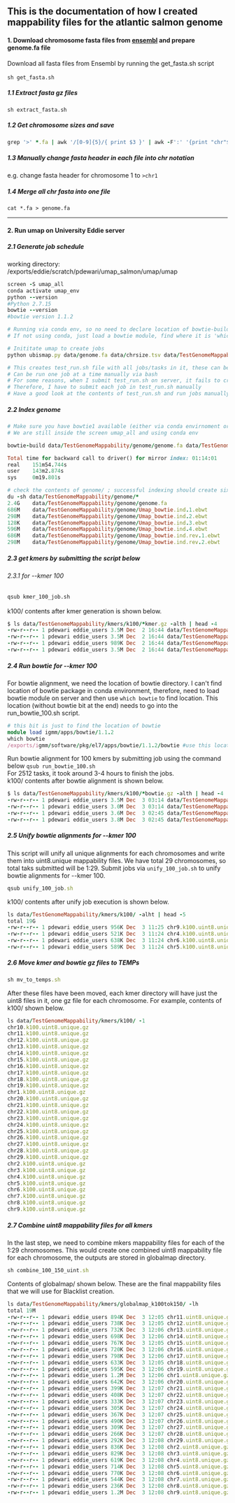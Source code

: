 ## This is the documentation of how I created mappability files for the atlantic salmon genome

#### 1. Download chromosome fasta files from [ensembl](https://ftp.ensembl.org/pub/release-108/fasta/salmo_salar/dna/) and prepare genome.fa file
Download all fasta files from Ensembl by running the get_fasta.sh script\
\
`sh get_fasta.sh`

##### 1.1 Extract fasta gz files

`sh extract_fasta.sh`

##### 1.2 Get chromosome sizes and save
```ruby
grep '>' *.fa | awk '/[0-9]{5}/{ print $3 }' | awk -F':' '{print "chr"$3"\t"$5}' > chrsize.tsv

```

##### 1.3 Manually change fasta header in each file into chr notation
e.g. change fasta header for chromosome 1 to `>chr1`

##### 1.4 Merge all chr fasta into one file
`cat *.fa > genome.fa`

---

#### 2. Run umap on University Eddie server

##### 2.1 Generate job schedule

working directory: /exports/eddie/scratch/pdewari/umap_salmon/umap/umap
```ruby
screen -S umap_all
conda activate umap_env
python --version
#Python 2.7.15
bowtie --version
#bowtie version 1.1.2

# Running via conda env, so no need to declare location of bowtie-build
# If not using conda, just load a bowtie module, find where it is 'which bowtie' and then use that location

# Inititate umap to create jobs
python ubismap.py data/genome.fa data/chrsize.tsv data/TestGenomeMappability all.q bowtie-build --kmer 100 150 -write_script test_run.sh

# This creates test_run.sh file with all jobs/tasks in it, these can be submitted to server directly, or
# Can be run one job at a time manually via bash
# For some reasons, when I submit test_run.sh on server, it fails to create kmers, presumably because it force uses python3
# Therefore, I have to submit each job in test_run.sh manually
# Have a good look at the contents of test_run.sh and run jobs manually (we will still use qsub to submit individual jobs)!!
```
##### 2.2 Index genome

```ruby
# Make sure you have bowtie1 available (either via conda envirnoment or by module load)
# We are still inside the screen umap_all and using conda env

bowtie-build data/TestGenomeMappability/genome/genome.fa data/TestGenomeMappability/genome/Umap_bowtie.ind

Total time for backward call to driver() for mirror index: 01:14:01
real    151m54.744s
user    143m2.874s
sys     0m19.801s

# check the contents of genome/ ; successful indexing should create six ebwt files
du -sh data/TestGenomeMappability/genome/*
2.4G	data/TestGenomeMappability/genome/genome.fa
686M	data/TestGenomeMappability/genome/Umap_bowtie.ind.1.ebwt
298M	data/TestGenomeMappability/genome/Umap_bowtie.ind.2.ebwt
128K	data/TestGenomeMappability/genome/Umap_bowtie.ind.3.ebwt
596M	data/TestGenomeMappability/genome/Umap_bowtie.ind.4.ebwt
686M	data/TestGenomeMappability/genome/Umap_bowtie.ind.rev.1.ebwt
298M	data/TestGenomeMappability/genome/Umap_bowtie.ind.rev.2.ebwt
```
##### 2.3 get kmers by submitting the script below

###### 2.3.1 for --kmer 100

`qsub kmer_100_job.sh` \
\
k100/ contents after kmer generation is shown below.

```ruby
$ ls data/TestGenomeMappability/kmers/k100/*kmer.gz -alth | head -4
-rw-r--r-- 1 pdewari eddie_users 3.5M Dec  2 16:44 data/TestGenomeMappability/kmers/k100/chr9.2510.100.kmer.gz
-rw-r--r-- 1 pdewari eddie_users 3.5M Dec  2 16:44 data/TestGenomeMappability/kmers/k100/chr9.2509.100.kmer.gz
-rw-r--r-- 1 pdewari eddie_users 989K Dec  2 16:44 data/TestGenomeMappability/kmers/k100/chr9.2511.100.kmer.gz
-rw-r--r-- 1 pdewari eddie_users 3.5M Dec  2 16:44 data/TestGenomeMappability/kmers/k100/chr9.2508.100.kmer.gz
```

##### 2.4 Run bowtie for --kmer 100
For bowtie alignment, we need the location of bowtie directory. I can't find location of bowtie package in conda environment, therefore, need to load
bowtie module on server and then use `which bowtie` to find location. This location (without bowtie bit at the end) needs to go into the run_bowtie_100.sh script.
```ruby
# this bit is just to find the location of bowtie
module load igmm/apps/bowtie/1.1.2
which bowtie
/exports/igmm/software/pkg/el7/apps/bowtie/1.1.2/bowtie #use this location without the 'bowtie' at the end
```
Run bowtie alignment for 100 kmers by submitting job using the command below
`qsub run_bowtie_100.sh` \
For 2512 tasks, it took around 3-4 hours to finish the jobs.
\
k100/ contents after bowtie alignment is shown below.

```ruby
$ ls data/TestGenomeMappability/kmers/k100/*bowtie.gz -alth | head -4
-rw-r--r-- 1 pdewari eddie_users 3.5M Dec  3 03:14 data/TestGenomeMappability/kmers/k100/chr9.2449.100.bowtie.gz
-rw-r--r-- 1 pdewari eddie_users 3.0M Dec  3 03:14 data/TestGenomeMappability/kmers/k100/chr9.2450.100.bowtie.gz
-rw-r--r-- 1 pdewari eddie_users 3.6M Dec  3 02:45 data/TestGenomeMappability/kmers/k100/chr9.2508.100.bowtie.gz
-rw-r--r-- 1 pdewari eddie_users 3.8M Dec  3 02:45 data/TestGenomeMappability/kmers/k100/chr9.2509.100.bowtie.gz
```
##### 2.5 Unify bowtie alignments for --kmer 100

This script will unify all unique alignments for each chromosomes and write them into uint8.unique mappability files. We have total 29 chromosomes, so total taks submitted will be 1:29. Submit jobs via `unify_100_job.sh` to unify bowtie alignments for --kmer 100.
```ruby
qsub unify_100_job.sh
```
k100/ contents after unify job execution is shown below.

```ruby
ls data/TestGenomeMappability/kmers/k100/ -alht | head -5
total 19G
-rw-r--r-- 1 pdewari eddie_users 956K Dec  3 11:25 chr9.k100.uint8.unique.gz
-rw-r--r-- 1 pdewari eddie_users 521K Dec  3 11:24 chr4.k100.uint8.unique.gz
-rw-r--r-- 1 pdewari eddie_users 638K Dec  3 11:24 chr6.k100.uint8.unique.gz
-rw-r--r-- 1 pdewari eddie_users 589K Dec  3 11:24 chr5.k100.uint8.unique.gz
```
##### 2.6 Move kmer and bowtie gz files to TEMPs
```ruby
sh mv_to_temps.sh
```
After these files have been moved, each kmer directory will have just the uint8 files in it, one gz file for each chromosome. For example, contents of k100/ shown below.
```ruby
ls data/TestGenomeMappability/kmers/k100/ -1 
chr10.k100.uint8.unique.gz
chr11.k100.uint8.unique.gz
chr12.k100.uint8.unique.gz
chr13.k100.uint8.unique.gz
chr14.k100.uint8.unique.gz
chr15.k100.uint8.unique.gz
chr16.k100.uint8.unique.gz
chr17.k100.uint8.unique.gz
chr18.k100.uint8.unique.gz
chr19.k100.uint8.unique.gz
chr1.k100.uint8.unique.gz
chr20.k100.uint8.unique.gz
chr21.k100.uint8.unique.gz
chr22.k100.uint8.unique.gz
chr23.k100.uint8.unique.gz
chr24.k100.uint8.unique.gz
chr25.k100.uint8.unique.gz
chr26.k100.uint8.unique.gz
chr27.k100.uint8.unique.gz
chr28.k100.uint8.unique.gz
chr29.k100.uint8.unique.gz
chr2.k100.uint8.unique.gz
chr3.k100.uint8.unique.gz
chr4.k100.uint8.unique.gz
chr5.k100.uint8.unique.gz
chr6.k100.uint8.unique.gz
chr7.k100.uint8.unique.gz
chr8.k100.uint8.unique.gz
chr9.k100.uint8.unique.gz
```
##### 2.7 Combine uint8 mappability files for all kmers
In the last step, we need to combine mkers mappability files for each of the 1:29 chromosomes. This would create one combined uint8 mappability file for each chromosome, the outputs are stored in globalmap directory.
```ruby
sh combine_100_150_uint.sh
```
Contents of globalmap/ shown below. These are the final mappability files that we will use for Blacklist creation.

```ruby
ls data/TestGenomeMappability/kmers/globalmap_k100tok150/ -lh
total 19M
-rw-r--r-- 1 pdewari eddie_users 894K Dec  3 12:05 chr11.uint8.unique.gz
-rw-r--r-- 1 pdewari eddie_users 738K Dec  3 12:05 chr12.uint8.unique.gz
-rw-r--r-- 1 pdewari eddie_users 732K Dec  3 12:06 chr13.uint8.unique.gz
-rw-r--r-- 1 pdewari eddie_users 698K Dec  3 12:06 chr14.uint8.unique.gz
-rw-r--r-- 1 pdewari eddie_users 767K Dec  3 12:05 chr15.uint8.unique.gz
-rw-r--r-- 1 pdewari eddie_users 720K Dec  3 12:06 chr16.uint8.unique.gz
-rw-r--r-- 1 pdewari eddie_users 798K Dec  3 12:06 chr17.uint8.unique.gz
-rw-r--r-- 1 pdewari eddie_users 633K Dec  3 12:05 chr18.uint8.unique.gz
-rw-r--r-- 1 pdewari eddie_users 595K Dec  3 12:06 chr19.uint8.unique.gz
-rw-r--r-- 1 pdewari eddie_users 1.2M Dec  3 12:06 chr1.uint8.unique.gz
-rw-r--r-- 1 pdewari eddie_users 642K Dec  3 12:06 chr20.uint8.unique.gz
-rw-r--r-- 1 pdewari eddie_users 399K Dec  3 12:07 chr21.uint8.unique.gz
-rw-r--r-- 1 pdewari eddie_users 408K Dec  3 12:07 chr22.uint8.unique.gz
-rw-r--r-- 1 pdewari eddie_users 333K Dec  3 12:07 chr23.uint8.unique.gz
-rw-r--r-- 1 pdewari eddie_users 305K Dec  3 12:07 chr24.uint8.unique.gz
-rw-r--r-- 1 pdewari eddie_users 367K Dec  3 12:07 chr25.uint8.unique.gz
-rw-r--r-- 1 pdewari eddie_users 490K Dec  3 12:07 chr26.uint8.unique.gz
-rw-r--r-- 1 pdewari eddie_users 309K Dec  3 12:07 chr27.uint8.unique.gz
-rw-r--r-- 1 pdewari eddie_users 266K Dec  3 12:07 chr28.uint8.unique.gz
-rw-r--r-- 1 pdewari eddie_users 292K Dec  3 12:08 chr29.uint8.unique.gz
-rw-r--r-- 1 pdewari eddie_users 836K Dec  3 12:08 chr2.uint8.unique.gz
-rw-r--r-- 1 pdewari eddie_users 829K Dec  3 12:08 chr3.uint8.unique.gz
-rw-r--r-- 1 pdewari eddie_users 619K Dec  3 12:08 chr4.uint8.unique.gz
-rw-r--r-- 1 pdewari eddie_users 714K Dec  3 12:08 chr5.uint8.unique.gz
-rw-r--r-- 1 pdewari eddie_users 770K Dec  3 12:08 chr6.uint8.unique.gz
-rw-r--r-- 1 pdewari eddie_users 544K Dec  3 12:08 chr7.uint8.unique.gz
-rw-r--r-- 1 pdewari eddie_users 236K Dec  3 12:08 chr8.uint8.unique.gz
-rw-r--r-- 1 pdewari eddie_users 1.2M Dec  3 12:08 chr9.uint8.unique.gz
```
